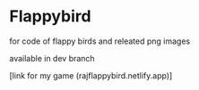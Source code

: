 # Flappybird

for code of flappy birds and releated png images 

available in dev branch

[link for my game (rajflappybird.netlify.app)]

